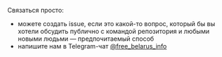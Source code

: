 Связаться просто:

- можете создать issue, если это какой-то вопрос, который бы вы хотели обсудить публично с командой репозитория и любыми новыми людьми — предпочитаемый способ
- напишите нам в Telegram-чат [@free_belarus_info](https://t.me/free_belarus_info/)

